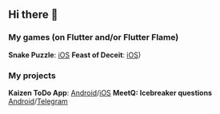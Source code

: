 ## Hi there 👋

### My games (on Flutter and/or Flutter Flame)

**Snake Puzzle**: [iOS](https://apps.apple.com/us/app/snake-puzzles/id6738164139)
**Feast of Deceit**: [iOS](https://apps.apple.com/us/app/feast-of-deceit/id6737427668))

### My projects

**Kaizen ToDo App**: [Android](https://play.google.com/store/apps/details?id=com.kaizen_app.kaizen_app)/[iOS](https://apps.apple.com/us/app/kaizen-todo-productivity/id6737436181)
**MeetQ: Icebreaker questions**  [Android](https://play.google.com/store/apps/details?id=com.meetbot_app.meetbot_app)/[Telegram](https://t.me/meetquestionbot)
